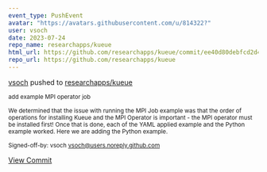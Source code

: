 ```yaml
---
event_type: PushEvent
avatar: "https://avatars.githubusercontent.com/u/814322?"
user: vsoch
date: 2023-07-24
repo_name: researchapps/kueue
html_url: https://github.com/researchapps/kueue/commit/ee40d80debfcd2d435b8443f13de2b1b26d3f42a
repo_url: https://github.com/researchapps/kueue
---
```


<a href='https://github.com/vsoch' target='_blank'>vsoch</a> pushed to <a href='https://github.com/researchapps/kueue' target='_blank'>researchapps/kueue</a>

<small>add example MPI operator job

We determined that the issue with running the MPI Job example
was that the order of operations for installing Kueue and the
MPI Operator is important - the MPI operator must be installed
first! Once that is done, each of the YAML applied example and
the Python example worked. Here we are adding the Python example.

Signed-off-by: vsoch <vsoch@users.noreply.github.com></small>

<a href='https://github.com/researchapps/kueue/commit/ee40d80debfcd2d435b8443f13de2b1b26d3f42a' target='_blank'>View Commit</a>